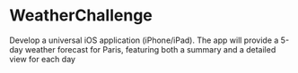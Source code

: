 # WeatherChallenge
Develop a universal iOS application (iPhone/iPad). The app will provide a 5-day weather forecast for Paris, featuring both a summary and a detailed view for each day
